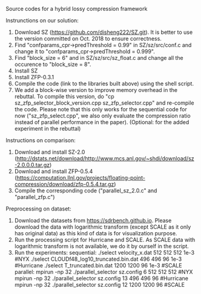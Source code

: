 Source codes for a hybrid lossy compression framework

Instrunctions on our solution:
1. Download SZ (https://github.com/disheng222/SZ.git). It is better to use the version committed on Oct. 2018 to ensure correctness.
2. Find "confparams_cpr->predThreshold = 0.99" in SZ/sz/src/conf.c and change it to "confparams_cpr->predThreshold = 0.999".
3. Find "block_size = 6" and in SZ/sz/src/sz_float.c and change all the occurence to "block_size = 8". 
4. Install SZ
5. Install ZFP-0.3.1
6. Compile the code (link to the libraries built above) using the shell script.
7. We add a block-wise version to improve memory overhead in the rebuttal. To compile this version, do "cp sz_zfp_selector_block_version.cpp sz_zfp_selector.cpp" and re-compile the code. Please note that this only works for the sequential code for now ("sz_zfp_select.cpp", we also only evaluate the compression ratio instead of parallel performance in the paper). (Optional: for the added experiment in the rebuttal)

Instructions on comparison:
1. Download and install SZ-2.0 (http://dstats.net/download/http://www.mcs.anl.gov/~shdi/download/sz-2.0.0.0.tar.gz)
2. Download and install ZFP-0.5.4 (https://computation.llnl.gov/projects/floating-point-compression/download/zfp-0.5.4.tar.gz)
3. Compile the corresponding code ("parallel_sz_2.0.c" and "parallel_zfp.c")

Preprocessing on dataset:
1. Download the datasets from https://sdrbench.github.io. Please download the data with logarithmic transform (except SCALE as it only has original data) as this kind of data is for visualization purpose.
2. Run the processing script for Hurricane and SCALE. As SCALE data with logarithmic transform is not available, we do it by ourself in the script. 
3. Run the experiments: sequential: 	./select velocity_x.dat 512 512 512 1e-3 			#NYX
					./select CLOUDf48_log10_truncated.bin.dat 496 496 96 1e-3 	#Hurricane
					./select T_truncated.bin.dat 1200 1200 96 1e-3 			#SCALE
			parallel:	mpirun -np 32 ./parallel_selector sz.config 6 512 512 512	#NYX
					mpirun -np 32 ./parallel_selector sz.config 13 496 496 96	#Hurricane
					mpirun -np 32 ./parallel_selector sz.config 12 1200 1200 96	#SCALE

